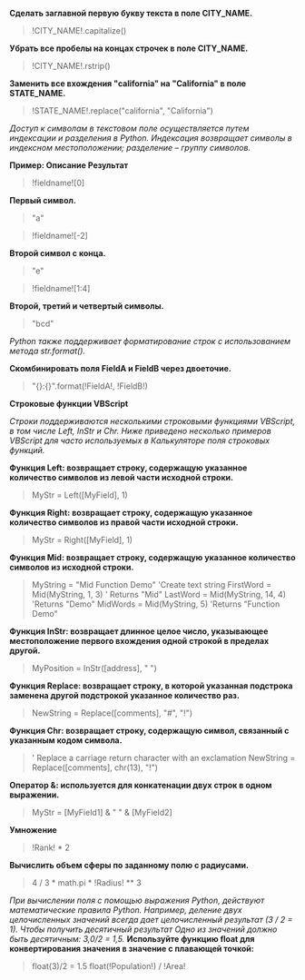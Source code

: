 **Сделать заглавной первую букву текста в поле CITY_NAME.**

> !CITY_NAME!.capitalize()

**Убрать все пробелы на концах строчек в поле CITY_NAME.**

> !CITY_NAME!.rstrip()

**Заменить все вхождения "california" на "California" в поле STATE_NAME.**

> !STATE_NAME!.replace("california", "California")

*Доступ к символам в текстовом поле осуществляется путем индексации и разделения в Python. Индексация возвращает символы в индексном местоположении; разделение – группу символов.*

**Пример:	Описание	Результат**

> !fieldname![0]

**Первый символ.**

> "a"

> !fieldname![-2]

**Второй символ с конца.**

> "e"

> !fieldname![1:4]

**Второй, третий и четвертый символы.**

> "bcd"

*Python также поддерживает форматирование строк с использованием метода str.format().*

**Скомбинировать поля FieldA и FieldB через двоеточие.**

> "{}:{}".format(!FieldA!, !FieldB!)

**Строковые функции VBScript**

*Строки поддерживаются несколькими строковыми функциями VBScript, в том числе Left, InStr и Chr. Ниже приведено несколько примеров VBScript для часто используемых в Калькуляторе поля строковых функций.*

**Функция Left: возвращает строку, содержащую указанное количество символов из левой части исходной строки.**

> MyStr = Left([MyField], 1)

**Функция Right: возвращает строку, содержащую указанное количество символов из правой части исходной строки.**

> MyStr = Right([MyField], 1)

**Функция Mid: возвращает строку, содержащую указанное количество символов из исходной строки.**

> MyString = "Mid Function Demo" 'Create text string
> FirstWord = Mid(MyString, 1, 3) ' Returns "Mid" 
> LastWord = Mid(MyString, 14, 4) 'Returns "Demo"
> MidWords = Mid(MyString, 5) 'Returns "Function Demo"

**Функция InStr: возвращает длинное целое число, указывающее местоположение первого вхождения одной строкой в пределах другой.**

> MyPosition = InStr([address], " ")

**Функция Replace: возвращает строку, в которой указанная подстрока заменена другой подстрокой указанное количество раз.**

> NewString = Replace([comments], "#", "!")

**Функция Chr: возвращает строку, содержащую символ, связанный с указанным кодом символа.**

> ' Replace a carriage return character with an exclamation 
> NewString = Replace([comments], chr(13), "!")

**Оператор &: используется для конкатенации двух строк в одном выражении.**

> MyStr = [MyField1] & " " & [MyField2]

**Умножение**

> !Rank! * 2

**Вычислить объем сферы по заданному полю с радиусами.**

> 4 / 3 * math.pi * !Radius! ** 3

*При вычислении поля с помощью выражения Python, действуют математические правила Python. Например, деление двух целочисленных значений всегда дает целочисленный результат (3 / 2 = 1). Чтобы получить десятичный результат
Одно из значений должно быть десятичным: 3,0/2 = 1,5.*
**Используйте функцию float для конвертирования значения в значение с плавающей точкой:**

> float(3)/2 = 1.5
> float(!Population!) / !Area!
